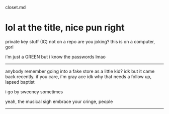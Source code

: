 closet.md

# lol at the title, nice pun right

private key stuff (IC)
not on a repo are you joking? this is on a computer, gorl

i'm just a GREEN but i know the passwords lmao

----

anybody remember going into a fake store as a little kid? idk but it came back recently.
if you care, i'm gray ace idk why that needs a follow up, lapsed baptist

i go by sweeney sometimes

yeah, the musical sigh
embrace your cringe, people

----

